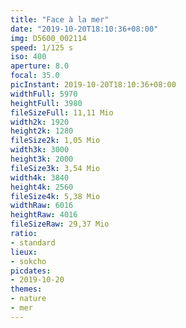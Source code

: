 ```yaml
---
title: "Face à la mer"
date: "2019-10-20T18:10:36+08:00"
img: D5600_002114
speed: 1/125 s
iso: 400
aperture: 8.0
focal: 35.0
picInstant: 2019-10-20T18:10:36+08:00
widthFull: 5970
heightFull: 3980
fileSizeFull: 11,11 Mio
width2k: 1920
height2k: 1280
fileSize2k: 1,05 Mio
width3k: 3000
height3k: 2000
fileSize3k: 3,54 Mio
width4k: 3840
height4k: 2560
fileSize4k: 5,38 Mio
widthRaw: 6016
heightRaw: 4016
fileSizeRaw: 29,37 Mio
ratio:
- standard
lieux:
- sokcho
picdates:
- 2019-10-20
themes:
- nature
- mer
---
```


